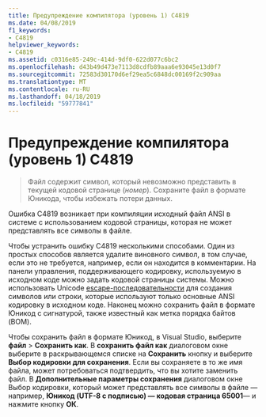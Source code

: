 ```yaml
---
title: Предупреждение компилятора (уровень 1) C4819
ms.date: 04/08/2019
f1_keywords:
- C4819
helpviewer_keywords:
- C4819
ms.assetid: c0316e85-249c-414d-9df0-622d077c6bc2
ms.openlocfilehash: d43b49d473e7113d8cdfb89aaa6e93045e13d0f7
ms.sourcegitcommit: 72583d30170d6ef29ea5c6848dc00169f2c909aa
ms.translationtype: MT
ms.contentlocale: ru-RU
ms.lasthandoff: 04/18/2019
ms.locfileid: "59777841"
---
```

# <a name="compiler-warning-level-1-c4819"></a>Предупреждение компилятора (уровень 1) C4819

> Файл содержит символ, который невозможно представить в текущей кодовой странице (*номер*). Сохраните файл в формате Юникода, чтобы избежать потери данных.

Ошибка C4819 возникает при компиляции исходный файл ANSI в системе с использованием кодовой страницы, которая не может представлять все символы в файле.

Чтобы устранить ошибку C4819 несколькими способами. Один из простых способов является удалите виновного символ, в том случае, если это не требуется, например, если он находится в комментарии. На панели управления, поддерживающего кодировку, используемую в исходном коде можно задать кодовой страницы системы. Можно использовать Unicode [escape-последовательности](/cpp/c-language/escape-sequences) для создания символов или строки, которые используют только основные ANSI кодировку в исходном коде. Наконец можно сохранить файл в формате Юникод с сигнатурой, также известный как метка порядка байтов (BOM).

Чтобы сохранить файл в формате Юникод, в Visual Studio, выберите **файл** > **Сохранить как**. В **сохранить файл как** диалоговом окне выберите в раскрывающемся списке на **Сохранить** кнопку и выберите **Выбор кодировки для сохранения**. Если вы сохраняете в то же имя файла, может потребоваться подтвердить, что вы хотите заменить файл. В **Дополнительные параметры сохранения** диалоговом окне Выбор кодировки, который может представлять все символы в файле — например, **Юникод (UTF-8 с подписью) — кодовая страница 65001**— и нажмите кнопку  **ОК**.